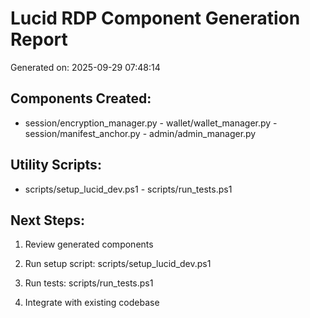 # Lucid RDP Component Generation Report

Generated on: 2025-09-29 07:48:14

## Components Created:

- session/encryption_manager.py - wallet/wallet_manager.py - session/manifest_anchor.py - admin/admin_manager.py

## Utility Scripts:

- scripts/setup_lucid_dev.ps1 - scripts/run_tests.ps1

## Next Steps:

1. Review generated components

1. Run setup script: scripts/setup_lucid_dev.ps1

1. Run tests: scripts/run_tests.ps1

1. Integrate with existing codebase
